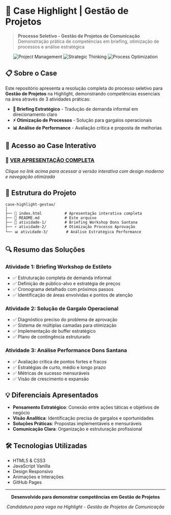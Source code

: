 # 🚀 Case Highlight | Gestão de Projetos

> **Processo Seletivo - Gestão de Projetos de Comunicação**  
> Demonstração prática de competências em briefing, otimização de processos e análise estratégica

<div align="center">

![Project Management](https://img.shields.io/badge/Project-Management-blue?style=for-the-badge)
![Strategic Thinking](https://img.shields.io/badge/Strategic-Thinking-green?style=for-the-badge)
![Process Optimization](https://img.shields.io/badge/Process-Optimization-orange?style=for-the-badge)

</div>

## 📋 Sobre o Case

Este repositório apresenta a resolução completa do processo seletivo para **Gestão de Projetos** na Highlight, demonstrando competências essenciais na área através de 3 atividades práticas:

- **🎯 Briefing Estratégico** - Tradução de demanda informal em direcionamento claro
- **⚡ Otimização de Processos** - Solução para gargalos operacionais  
- **📊 Análise de Performance** - Avaliação crítica e proposta de melhorias

## 🎨 Acesso ao Case Interativo

### 🌟 [**VER APRESENTAÇÃO COMPLETA**](https://marcellaaricia.github.io/case-highlight/) 

*Clique no link acima para acessar a versão interativa com design moderno e navegação otimizada*

## 📁 Estrutura do Projeto

```
case-highlight-gestao/
│
├── 📄 index.html          # Apresentação interativa completa
├── 📝 README.md           # Este arquivo
├── 🎯 atividade-1/        # Briefing Workshop Dons Santana
├── ⚡ atividade-2/        # Otimização Processo Aprovação
└── 📊 atividade-3/        # Análise Estratégica Performance
```

## 🔍 Resumo das Soluções

### Atividade 1: Briefing Workshop de Estileto
- ✅ Estruturação completa de demanda informal
- ✅ Definição de público-alvo e estratégia de preços
- ✅ Cronograma detalhado com próximos passos
- ✅ Identificação de áreas envolvidas e pontos de atenção

### Atividade 2: Solução de Gargalo Operacional
- ✅ Diagnóstico preciso do problema de aprovação
- ✅ Sistema de múltiplas camadas para otimização
- ✅ Implementação de buffer estratégico
- ✅ Plano de contingência estruturado

### Atividade 3: Análise Performance Dons Santana
- ✅ Avaliação crítica de pontos fortes e fracos
- ✅ Estratégias de curto, médio e longo prazo
- ✅ Métricas de sucesso mensuráveis
- ✅ Visão de crescimento e expansão

## 💡 Diferenciais Apresentados

- **Pensamento Estratégico**: Conexão entre ações táticas e objetivos de negócio
- **Visão Analítica**: Identificação precisa de gargalos e oportunidades
- **Soluções Práticas**: Propostas implementáveis e mensuráveis
- **Comunicação Clara**: Organização e estruturação profissional

## 🛠️ Tecnologias Utilizadas

- HTML5 & CSS3
- JavaScript Vanilla
- Design Responsivo
- Animações e Interações
- GitHub Pages

---

<div align="center">

**Desenvolvido para demonstrar competências em Gestão de Projetos**

*Candidatura para vaga na Highlight - Gestão de Projetos de Comunicação*

</div>
